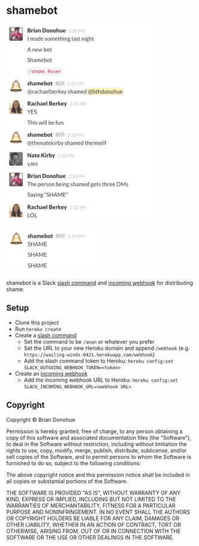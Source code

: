 # shamebot

![shamebot screenshot](/shamebot.png "shamebot in action")

![shamebot dm screenshot](/shamebot_dms.png "shamebot DMs")

shamebot is a Slack [slash command](https://api.slack.com/slash-commands) and [incoming webhook](https://api.slack.com/incoming-webhooks) for distributing shame.

## Setup

- Clone this project
- Run `heroku create`
- Create a [slash command](https://api.slack.com/slash-commands)
    - Set the command to be `/anon` or whatever you prefer
    - Set the URL to your new Heroku domain and append `/webhook` (e.g. `https://wailing-winds-0421.herokuapp.com/webhook`)
    - Add the slash command token to Heroku: `heroku config:set SLACK_OUTGOING_WEBHOOK_TOKEN=<token>`
- Create an [incoming webhook](https://api.slack.com/incoming-webhooks)
    - Add the incoming webhook URL to Heroku: `heroku config:set SLACK_INCOMING_WEBHOOK_URL=<webhook URL>`

## Copyright

Copyright &copy; Brian Donohue

Permission is hereby granted, free of charge, to any person obtaining a copy of this software and associated documentation files (the "Software"), to deal in the Software without restriction, including without limitation the rights to use, copy, modify, merge, publish, distribute, sublicense, and/or sell copies of the Software, and to permit persons to whom the Software is furnished to do so, subject to the following conditions:

The above copyright notice and this permission notice shall be included in all copies or substantial portions of the Software.

THE SOFTWARE IS PROVIDED "AS IS", WITHOUT WARRANTY OF ANY KIND, EXPRESS OR IMPLIED, INCLUDING BUT NOT LIMITED TO THE WARRANTIES OF MERCHANTABILITY, FITNESS FOR A PARTICULAR PURPOSE AND NONINFRINGEMENT. IN NO EVENT SHALL THE AUTHORS OR COPYRIGHT HOLDERS BE LIABLE FOR ANY CLAIM, DAMAGES OR OTHER LIABILITY, WHETHER IN AN ACTION OF CONTRACT, TORT OR OTHERWISE, ARISING FROM, OUT OF OR IN CONNECTION WITH THE SOFTWARE OR THE USE OR OTHER DEALINGS IN THE SOFTWARE.

